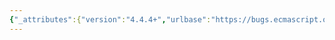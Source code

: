 ```yaml
---
{"_attributes":{"version":"4.4.4+","urlbase":"https://bugs.ecmascript.org/","maintainer":"dherman@mozilla.com"},"bug":{"bug_id":3740,"creation_ts":"2015-02-04 08:53:00 -0800","short_desc":"B.3.1 __proto__ Property Names in Object Initializers: typo: \"s\" → \"is\"","delta_ts":"2015-02-12 12:17:43 -0800","product":"Draft for 6th Edition","component":"editorial issue","version":"Rev 32: February 2, 2015 Draft","rep_platform":"All","op_sys":"All","bug_status":"RESOLVED","resolution":"FIXED","priority":"Normal","bug_severity":"normal","everconfirmed":true,"reporter":{"uid":"claude.pache","name":"Claude Pache"},"assigned_to":{"uid":"allen","name":"Allen Wirfs-Brock"},"long_desc":[{"commentid":12090,"comment_count":0,"who":{"uid":"claude.pache","name":"Claude Pache"},"bug_when":"2015-02-04 08:53:56 -0800","thetext":"B.3.1 __proto__ Property Names in Object Initializers\nParagraph following the NOTE:\n\n  \"In 12.2.5.9 the PropertyDefinitionEvaluation algorithm .... s replaced with ....\"\n\nReplace \"s\" with \"is\"."},{"commentid":12118,"comment_count":1,"who":{"uid":"allen","name":"Allen Wirfs-Brock"},"bug_when":"2015-02-05 08:01:53 -0800","thetext":"fixed in rev33 editor's draft"},{"commentid":12475,"comment_count":2,"who":{"uid":"allen","name":"Allen Wirfs-Brock"},"bug_when":"2015-02-12 12:17:43 -0800","thetext":"fixed in rev33"}]}}
---
```

